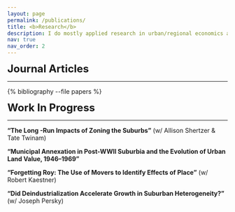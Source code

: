 ```yaml
---
layout: page
permalink: /publications/
title: <b>Research</b>
description: I do mostly applied research in urban/regional economics and local public finance.  Please feel free to reach out if you have any questions.   
nav: true
nav_order: 2
---
```

<!-- _pages/publications.md -->
<div class="publications">

<font size="5"><b> Journal Articles </b></font>
<hr>  
  {% bibliography --file papers %}
  
<font size="5"><b> Work In Progress </b></font>   
<hr>
<b>“The Long -Run Impacts of Zoning the Suburbs”</b> (w/ Allison Shertzer & Tate Twinam) <br><p>

<b>“Municipal Annexation in Post-WWII Suburbia and the Evolution of Urban Land Value, 1946–1969”</b><br><p>  

<b>“Forgetting Roy: The Use of Movers to Identify Effects of Place”</b> (w/ Robert Kaestner) <br><p>  

<b>“Did Deindustrialization Accelerate Growth in Suburban Heterogeneity?”</b> (w/ Joseph Persky)  
</div>
